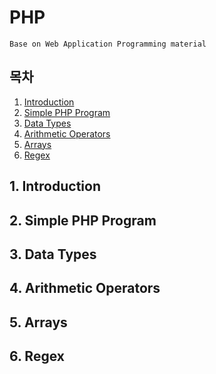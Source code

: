 # PHP
```
Base on Web Application Programming material
```
## 목차
1. [Introduction](#1.-introduction)
2. [Simple PHP Program](#2.-simple-php-program)
3. [Data Types](#3.-data-types)
4. [Arithmetic Operators](#4.-arithmetic-operators)
5. [Arrays](#5.-arrays)
6. [Regex](#6.-regex)

## 1. Introduction
## 2. Simple PHP Program
## 3. Data Types
## 4. Arithmetic Operators
## 5. Arrays
## 6. Regex
